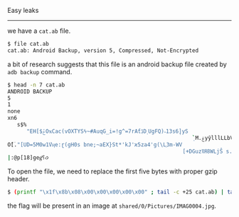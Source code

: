 Easy leaks

---
we have a `cat.ab` file.
```bash
$ file cat.ab
cat.ab: Android Backup, version 5, Compressed, Not-Encrypted
```
a bit of research suggests that this file is an android backup file created by `adb backup` command.
```bash
$ head -n 7 cat.ab
ANDROID BACKUP
5
1
none
xn6
   s$%
      "EH[$ݞOҡCac(vOXTYSϟ~#AuqG_i=!g^=7rAƭڋD˲UgFQ)˵13s6݄]yS
                                                          ܱ`M.ۼyӯlllLLbV6m(n֯|k)-ct6inoz_yټzLT_\
Oٓ[ؔ."[UD=5M0w1ܵVӊe:ɽ(gH0s bne;~aEX}St*'kJ'ϰ5za4'g(\Lֵ3m-WV
                                                       [+DGuz㋉8WLjŜ s.$df`q]q;aif;OFW
|:@p[18]gegͥ؟꣹
```
To open the file, we need to replace the first five bytes with proper gzip header.
```bash
$ (printf "\x1f\x8b\x08\x00\x00\x00\x00\x00" ; tail -c +25 cat.ab) | tar xfvz -
```
the flag will be present in an image at `shared/0/Pictures/IMAG0004.jpg`.